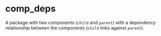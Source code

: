 # comp\_deps

A package with two components (`child` and `parent`) with a dependency
relationship between the components (`child` links against `parent`).
